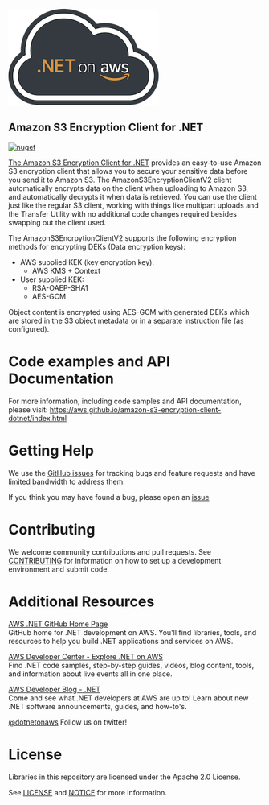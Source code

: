 ![.NET on AWS Banner](./logo.png ".NET on AWS")

## Amazon S3 Encryption Client for .NET

[![nuget](https://img.shields.io/nuget/v/Amazon.Extensions.S3.Encryption.svg)](https://www.nuget.org/packages/Amazon.Extensions.S3.Encryption/)

[The Amazon S3 Encryption Client for .NET](https://www.nuget.org/packages/Amazon.Extensions.S3.Encryption/) provides an easy-to-use Amazon S3 encryption client that allows you to secure your sensitive data before you send it to Amazon S3. The AmazonS3EncryptionClientV2 client automatically encrypts data on the client when uploading to Amazon S3, and automatically decrypts it when data is retrieved. You can use the client just like the regular S3 client, working with things like multipart uploads and the Transfer Utility with no additional code changes required besides swapping out the client used.

The AmazonS3EncrpytionClientV2 supports the following encryption methods for encrypting DEKs (Data encryption keys):

* AWS supplied KEK (key encryption key):
  * AWS KMS + Context
* User supplied KEK:
  * RSA-OAEP-SHA1
  * AES-GCM
  
Object content is encrypted using AES-GCM with generated DEKs which are stored in the S3 object metadata or in a separate instruction file (as configured).

# Code examples and API Documentation
 
For more information, including code samples and API documentation, please visit: https://aws.github.io/amazon-s3-encryption-client-dotnet/index.html
 
# Getting Help

We use the [GitHub issues](https://github.com/aws/amazon-s3-encryption-client-dotnet/issues) for tracking bugs and feature requests and have limited bandwidth to address them.

If you think you may have found a bug, please open an [issue](https://github.com/aws/amazon-s3-encryption-client-dotnet/issues/new)

# Contributing

We welcome community contributions and pull requests. See
[CONTRIBUTING](./CONTRIBUTING.md) for information on how to set up a development
environment and submit code.

# Additional Resources

[AWS .NET GitHub Home Page](https://github.com/aws/dotnet)  
GitHub home for .NET development on AWS. You'll find libraries, tools, and resources to help you build .NET applications and services on AWS.

[AWS Developer Center - Explore .NET on AWS](https://aws.amazon.com/developer/language/net/)  
Find .NET code samples, step-by-step guides, videos, blog content, tools, and information about live events all in one place. 

[AWS Developer Blog - .NET](https://aws.amazon.com/blogs/developer/category/programing-language/dot-net/)  
Come and see what .NET developers at AWS are up to! Learn about new .NET software announcements, guides, and how-to's.

[@dotnetonaws](https://twitter.com/dotnetonaws) 
Follow us on twitter!

# License

Libraries in this repository are licensed under the Apache 2.0 License. 

See [LICENSE](./LICENSE) and [NOTICE](./NOTICE) for more information.
